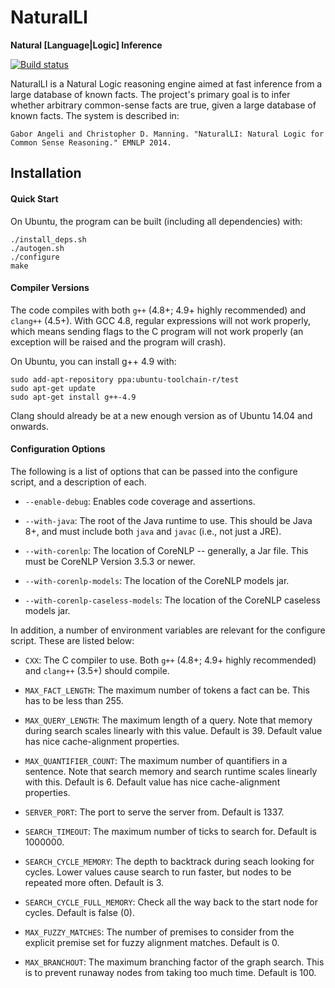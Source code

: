 NaturalLI
===========
**Natural [Language|Logic] Inference**

[![Build status](http://goobs.org/TeamCity/app/rest/builds/buildType:NaturalLI_CTests/statusIcon "Build status")](http://goobs.org/TeamCity/viewType.html?buildTypeId=NaturalLI_CTests&guest=1)

NaturalLI is a Natural Logic reasoning engine aimed at fast inference
from a large database of known facts.
The project's primary goal is to infer whether arbitrary common-sense
facts are true, given a large database of known facts.
The system is described in:

    Gabor Angeli and Christopher D. Manning. "NaturalLI: Natural Logic for Common Sense Reasoning." EMNLP 2014.



Installation
------------

#### Quick Start
On Ubuntu, the program can be built (including all dependencies) with:

    ./install_deps.sh
    ./autogen.sh
    ./configure
    make

#### Compiler Versions

The code compiles with both `g++` (4.8+; 4.9+ highly recommended) 
and `clang++` (4.5+).
With GCC 4.8, regular expressions will not work properly, which means
sending flags to the C program will not work properly (an exception will
be raised and the program will crash).

On Ubuntu, you can install g++ 4.9 with:

    sudo add-apt-repository ppa:ubuntu-toolchain-r/test
    sudo apt-get update
    sudo apt-get install g++-4.9

Clang should already be at a new enough version as of Ubuntu 14.04 and onwards.

#### Configuration Options

The following is a list of options that can be passed into the configure script,
and a description of each.

  - `--enable-debug`: Enables code coverage and assertions.
  
  - `--with-java`: The root of the Java runtime to use. This should be Java 8+,
     and must include both `java` and `javac` (i.e., not just a JRE).
  
  - `--with-corenlp`: The location of CoreNLP -- generally, a Jar file.
    This must be CoreNLP Version 3.5.3 or newer.

  - `--with-corenlp-models`: The location of the CoreNLP models jar.

  - `--with-corenlp-caseless-models`: The location of the CoreNLP caseless 
    models jar.


In addition, a number of environment variables are relevant for the configure
script.
These are listed below:

  - `CXX`: The C compiler to use. Both `g++` (4.8+; 4.9+ highly recommended) 
     and `clang++` (3.5+) should compile.

  - `MAX_FACT_LENGTH`: The maximum number of tokens a fact can be. This has to be
     less than 255.

  - `MAX_QUERY_LENGTH`: The maximum length of a query. Note that memory during
     search scales linearly with this value. Default is 39.
     Default value has nice cache-alignment properties.
  
  - `MAX_QUANTIFIER_COUNT`: The maximum number of quantifiers in a sentence.
     Note that search memory and search runtime scales linearly with this.
     Default is 6. Default value has nice cache-alignment properties.
  
  - `SERVER_PORT`: The port to serve the server from. Default is 1337.
  
  - `SEARCH_TIMEOUT`: The maximum number of ticks to search for.
     Default is 1000000.
  
  - `SEARCH_CYCLE_MEMORY`: The depth to backtrack during seach looking for cycles.
     Lower values cause search to run faster, but nodes to be repeated more often.
     Default is 3.

  - `SEARCH_CYCLE_FULL_MEMORY`: Check all the way back to the start node for cycles.
    Default is false (0).
  
  - `MAX_FUZZY_MATCHES`: The number of premises to consider from the explicit premise
     set for fuzzy alignment matches. Default is 0.

  - `MAX_BRANCHOUT`: The maximum branching factor of the graph search. This is to
     prevent runaway nodes from taking too much time. Default is 100.



